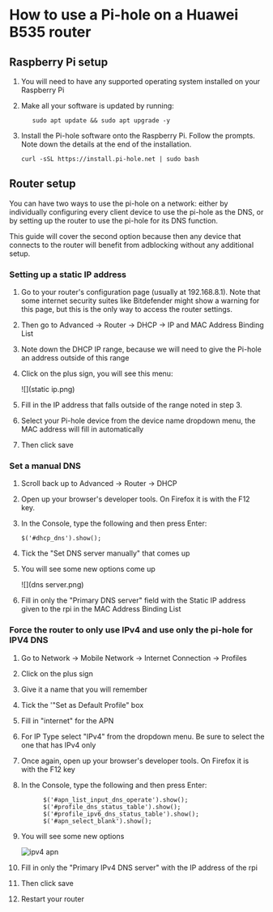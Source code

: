 # How to use a Pi-hole on a Huawei B535 router

## Raspberry Pi setup

1. You will need to have any supported operating system installed on your Raspberry Pi

2. Make all your software is updated by running:
   
   ```shell
      sudo apt update && sudo apt upgrade -y
   ```

3. Install the Pi-hole software onto the Raspberry Pi. Follow the prompts. Note down the details at the end of the installation.
   
   ```shell
   curl -sSL https://install.pi-hole.net | sudo bash
   ```

## Router setup

You can have two ways to use the pi-hole on a network: either by individually configuring every client device to use the pi-hole as the DNS, or by setting up the router to use the pi-hole for its DNS function. 

This guide will cover the second option because then any device that connects to the router will benefit from adblocking without any additional setup.

### Setting up a static IP address

1. Go to your router's configuration page (usually at 192.168.8.1). Note that some internet security suites like Bitdefender might show a warning for this page, but this is the only way to access the router settings.

2. Then go to Advanced -> Router -> DHCP -> IP and MAC Address Binding List

3. Note down the DHCP IP range, because we will need to give the Pi-hole an address outside of this range

4. Click on the plus sign, you will see this menu:
   
   ![](static ip.png)

5. Fill in the IP address that falls outside of the range noted in step 3. 

6. Select your Pi-hole device from the device name dropdown menu, the MAC address will fill in automatically

7. Then click save
   
### Set a manual DNS

1. Scroll back up to Advanced -> Router -> DHCP

2. Open up your browser's developer tools. On Firefox it is with the F12 key.

3. In the Console, type the following and then press Enter:
   
   ```shell
   $('#dhcp_dns').show();
   ```

4. Tick the "Set DNS server manually" that comes up

5. You will see some new options come up
   
   ![](dns server.png)

6. Fill in only the "Primary DNS server" field with the Static IP address given to the rpi in the MAC Address Binding List
   
### Force the router to only use IPv4 and use only the pi-hole for IPV4 DNS

1. Go to Network -> Mobile Network -> Internet Connection -> Profiles

2. Click on the plus sign

3. Give it a name that you will remember

4. Tick the  '"Set as Default Profile" box

5. Fill in "internet" for the APN

6. For IP Type select "IPv4" from the dropdown menu. Be sure to select the one that has IPv4 only

7. Once again, open up your browser's developer tools. On Firefox it is with the F12 key

8. In the Console, type the following and then press Enter:
   
   ```shell
         $('#apn_list_input_dns_operate').show();
         $('#profile_dns_status_table').show();
         $('#profile_ipv6_dns_status_table').show();
         $('#apn_select_blank').show();
   ```

9. You will see some new options
   
   ![ipv4 apn](https://github.com/Dafterfly/Pi-hole-info/assets/17124333/2dd9612f-abdb-440c-bb3a-92e3e73a2073)

10. Fill in only the "Primary IPv4 DNS server" with the IP address of the rpi

11. Then click save

12. Restart your router
